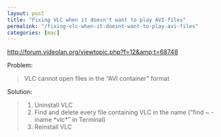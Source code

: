 ```yaml
---
layout: post
title: "Fixing VLC when it doesn't want to play AVI-files"
permalink: "/fixing-vlc-when-it-doesnt-want-to-play-avi-files"
categories: [mac]
---
```


<a href="http://forum.videolan.org/viewtopic.php?f=12&amp;t=68748">http://forum.videolan.org/viewtopic.php?f=12&amp;t=68748</a>

Problem:
<blockquote class="posterous_short_quote">VLC cannot open files in the “AVI container” format</blockquote>
Solution:
<blockquote>
<ol>
	<li>Uninstall VLC</li>
	<li>Find and delete every file containing VLC in the name (“find ~ -iname *vlc*” in Terminal)</li>
	<li>Reinstall VLC</li>
</ol>
</blockquote>
